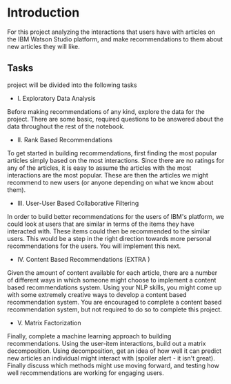 # Introduction
  For this project analyzing the interactions that users have with articles on the IBM Watson Studio platform, and make recommendations to them about new articles they will like. 

## Tasks
   
   project will be divided into the following tasks

   - I. Exploratory Data Analysis

  Before making recommendations of any kind, explore the data for the project. There are some basic, required questions to be answered about the data throughout the rest of the notebook. 

   - II. Rank Based Recommendations

To get started in building recommendations, first finding the most popular articles simply based on the most interactions. Since there are no ratings for any of the articles, it is easy to assume the articles with the most interactions are the most popular. These are then the articles we might recommend to new users (or anyone depending on what we know about them).

   - III. User-User Based Collaborative Filtering

In order to build better recommendations for the users of IBM's platform, we could look at users that are similar in terms of the items they have interacted with. These items could then be recommended to the similar users. This would be a step in the right direction towards more personal recommendations for the users. You will implement this next.

   - IV. Content Based Recommendations (EXTRA )

Given the amount of content available for each article, there are a number of different ways in which someone might choose to implement a content based recommendations system. Using your NLP skills, you might come up with some extremely creative ways to develop a content based recommendation system. You are encouraged to complete a content based recommendation system, but not required to do so to complete this project.

   - V. Matrix Factorization

Finally, complete a machine learning approach to building recommendations. Using the user-item interactions, build out a matrix decomposition. Using decomposition, get an idea of how well it can predict new articles an individual might interact with (spoiler alert - it isn't great). Finally discuss which methods might use moving forward, and testing how well recommendations are working for engaging users.
